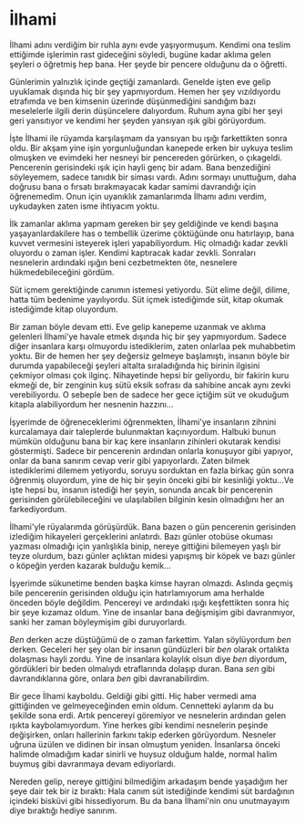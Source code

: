 # İlhami

İlhami adını verdiğim bir ruhla aynı evde yaşıyormuşum. Kendimi ona
teslim ettiğimde işlerimin rast gideceğini söyledi, bugüne kadar aklıma
gelen şeyleri o öğretmiş hep bana. Her şeyde bir pencere olduğunu da o
öğretti.

Günlerimin yalnızlık içinde geçtiği zamanlardı. Genelde işten eve gelip
uyuklamak dışında hiç bir şey yapmıyordum. Hemen her şey vızıldıyordu
etrafımda ve ben kimsenin üzerinde düşünmediğini sandığım bazı
meselelerle ilgili derin düşüncelere dalıyordum. Ruhum ayna gibi her
şeyi geri yansıtıyor ve kendimi her şeyden yansıyan ışık gibi
görüyordum.

İşte İlhami ile rüyamda karşılaşmam da yansıyan bu ışığı farkettikten
sonra oldu. Bir akşam yine işin yorgunluğundan kanepede erken bir uykuya
teslim olmuşken ve evimdeki her nesneyi bir pencereden görürken, o
çıkageldi. Pencerenin gerisindeki ışık için hayli genç bir adam. Bana
benzediğini söyleyemem, sadece tanıdık bir siması vardı. Adını sormayı
unuttuğum, daha doğrusu bana o fırsatı bırakmayacak kadar samimi
davrandığı için öğrenemedim. Onun için uyanıklık zamanlarımda İlhamı
adını verdim, uykudayken zaten isme ihtiyacım yoktu.

İlk zamanlar aklıma yapmam gereken bir şey geldiğinde ve kendi başına
yaşayanlardakilere has o tembellik üzerime çöktüğünde onu hatırlayıp,
bana kuvvet vermesini isteyerek işleri yapabiliyordum. Hiç olmadığı
kadar zevkli oluyordu o zaman işler. Kendimi kaptıracak kadar zevkli.
Sonraları nesnelerin ardındaki ışığın beni cezbetmekten öte, nesnelere
hükmedebileceğini gördüm.

Süt içmem gerektiğinde canımın istemesi yetiyordu. Süt elime değil,
dilime, hatta tüm bedenime yayılıyordu. Süt içmek istediğimde süt, kitap
okumak istediğimde kitap oluyordum.

Bir zaman böyle devam etti. Eve gelip kanepeme uzanmak ve aklıma
gelenleri İlhami'ye havale etmek dışında hiç bir şey yapmıyordum. Sadece
diğer insanlara karşı olmuyordu istediklerim, zaten onlarlaa pek
muhabbetim yoktu. Bir de hemen her şey değersiz gelmeye başlamıştı,
insanın böyle bir durumda yapabileceği şeyleri altalta sıraladığında hiç
birinin ilgisini çekmiyor olması çok ilginç. Nihayetinde hepsi bir
geliyordu, bir fakirin kuru ekmeği de, bir zenginin kuş sütü eksik
sofrası da sahibine ancak aynı zevki verebiliyordu. O sebeple ben de
sadece her gece içtiğim süt ve okuduğum kitapla alabiliyordum her
nesnenin hazzını...

İşyerimde de öğreneceklerimi öğrenmekten, İlhami'ye insanların zihnini
kurcalamaya dair taleplerde bulunmaktan kaçınıyordum. Halbuki bunun
mümkün olduğunu bana bir kaç kere insanların zihinleri okutarak kendisi
göstermişti. Sadece bir pencerenin ardından onlarla konuşuyor gibi
yapıyor, onlar da bana sanırım cevap verir gibi yapıyorlardı. Zaten
bilmek istediklerimi dilemem yetiyordu, soruyu sorduktan en fazla birkaç
gün sonra öğrenmiş oluyordum, yine de hiç bir şeyin önceki gibi bir
kesinliği yoktu...Ve işte hepsi bu, insanın istediği her şeyin, sonunda
ancak bir pencerenin gerisinden görülebileceğini ve ulaşılabilen
bilginin kesin olmadığını her an farkediyordum.

İlhami'yle rüyalarımda görüşürdük. Bana bazen o gün pencerenin
gerisinden izlediğim hikayeleri gerçeklerini anlatırdı. Bazı günler
otobüse okuması yazması olmadığı için yanlışlıkla binip, nereye
gittiğini bilemeyen yaşlı bir teyze olurdum, bazı günler açlıktan midesi
yapışmış bir köpek ve bazı günler o köpeğin yerden kazarak bulduğu
kemik...

İşyerimde sükunetime benden başka kimse hayran olmazdı. Aslında geçmiş
bile pencerenin gerisinden olduğu için hatırlamıyorum ama herhalde
önceden böyle değildim. Pencereyi ve ardındaki ışığı keşfettikten sonra
hiç bir şeye kızamaz oldum. Yine de insanlar bana değişmişim gibi
davranmıyor, sanki her zaman böyleymişim gibi duruyorlardı.

*Ben* derken acze düştüğümü de o zaman farkettim. Yalan söylüyordum
*ben* derken. Geceleri her şey olan bir insanın gündüzleri bir *ben*
olarak ortalıkta dolaşması hayli zordu. Yine de insanlara kolaylık olsun
diye *ben* diyordum, gördükleri bir beden olmalıydı etraflarında dolaşıp
duran. Bana *sen* gibi davrandıklarına göre, onlara *ben* gibi
davranabilirdim.

Bir gece İlhami kayboldu. Geldiği gibi gitti. Hiç haber vermedi ama
gittiğinden ve gelmeyeceğinden emin oldum. Cennetteki aylarım da bu
şekilde sona erdi. Artık pencereyi göremiyor ve nesnelerin ardından
gelen ışıkta kaybolamıyordum. Yine herkes gibi kendimi nesnelerin
peşinde değişirken, onları hallerinin farkını takip ederken görüyordum.
Nesneler uğruna üzülen ve didinen bir insan olmuştum yeniden. İnsanlarsa
önceki halimde olmadığım kadar sinirli ve huysuz olduğum halde, normal
halim buymuş gibi davranmaya devam ediyorlardı.

Nereden gelip, nereye gittiğini bilmediğim arkadaşım bende yaşadığım her
şeye dair tek bir iz bıraktı: Hala canım süt istediğinde kendimi süt
bardağının içindeki bisküvi gibi hissediyorum. Bu da bana İlhami'nin onu
unutmayayım diye bıraktığı hediye sanırım.


